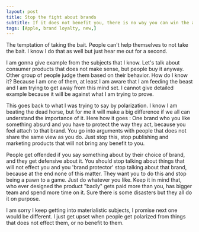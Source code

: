 ```yaml
---
layout: post
title: Stop the fight about brands
subtitle: If it does not benefit you, there is no way you can win the argument.
tags: [Apple, brand loyalty, new,]
---
```


The temptation of taking the bait. People can't help themselves to not take the bait. I know I do that as well but just hear me out for a second.

I am gonna give example from the subjects that I know. Let's talk about consumer products that does not make sense, but people buy it anyway. Other group of people judge them based on their behavior. How do I know it? Because I am one of them, at least I am aware that I am feeding the beast and I am trying to get away from this mind set. I cannot give detailed example because it will be against what I am trying to prove.

This goes back to what I was trying to say by polarization. I know I am beating the dead horse, but for me it will make a big difference if we all can understand the importance of it. 
Here how it goes : One brand who you like something absurd and you have to protect the way they act, because you feel attach to that brand. You go into arguments with people that does not share the same view as you do. Just stop this, stop publishing and marketing products that will not bring any benefit to you.

People get offended if you say something about by their choice of brand, and they get defensive about it. You should stop talking about things that will not effect you and you 'brand protector' stop talking about that brand, because at the end none of this matter. They want you to do this and stop being a pawn to a game. Just do whatever you like. Keep it in mind that, who ever designed the product "badly" gets paid more than you, has bigger team and spend more time on it. Sure there is some disasters but they all do it on purpose.

I am sorry I keep getting into materialistic subjects, I promise next one would be different. I just get upset when people get polarized from things that does not effect them, or no benefit to them.
